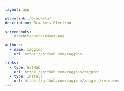 ```yaml
---
layout: app

permalink: /Brackets/
description: Brackets-Electron

screenshots:
  - Brackets/screenshot.png

authors:
  - name: zaggino
    url: https://github.com/zaggino

links:
  - type: GitHub
    url: https://github.com/zaggino/zaggino
  - type: Install
    url: https://github.com/zaggino/zaggino/releases
---
```

